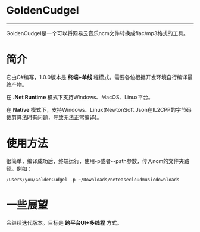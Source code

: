 # GoldenCudgel
***
GoldenCudgel是一个可以将网易云音乐ncm文件转换成flac/mp3格式的工具。


# 简介
它由C#编写，1.0.0版本是 **终端+单线** 程模式。需要各位根据开发环境自行编译最终产物。

在 **.Net Runtime** 模式下支持Windows、MacOS、Linux平台。

在 **Native** 模式下，支持Windows、Linux(NewtonSoft.Json在IL2CPP的字节码裁剪算法时有问题，导致无法正常编译)。

# 使用方法
很简单，编译成功后，终端运行，使用-p或者--path参数，传入ncm的文件夹路径。例如：

```shell
/Users/you/GoldenCudgel -p ~/Downloads/neteasecloudmusicdownloads
```

# 一些展望
会继续迭代版本。目标是 **跨平台UI+多线程** 方式。